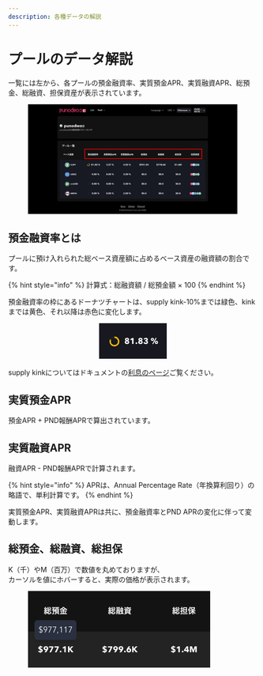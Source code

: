 ```yaml
---
description: 各種データの解説
---
```


# プールのデータ解説

一覧には左から、各プールの預金融資率、実質預金APR、実質融資APR、総預金、総融資、担保資産が表示されています。

<figure><img src="../../.gitbook/assets/Group 14_2.png" alt=""><figcaption></figcaption></figure>

## 預金融資率とは

プールに預け入れられた総ベース資産額に占めるベース資産の融資額の割合です。

{% hint style="info" %}
計算式：総融資額 / 総預金額 × 100&#x20;
{% endhint %}

預金融資率の枠にあるドーナツチャートは、supply kink-10%までは緑色、kinkまでは黄色、それ以降は赤色に変化します。

<div align="center" data-full-width="true">

<figure><img src="../../.gitbook/assets/スクリーンショット 2024-07-24 20.58.34.png" alt=""><figcaption></figcaption></figure>

</div>

supply kinkについてはドキュメントの[利息のページ](../jin-li-rong-zi-apr-yu-jin-apr.md)ご覧ください。&#x20;

## 実質預金APR

預金APR + PND報酬APRで算出されています。

## 実質融資APR

&#x20;融資APR - PND報酬APRで計算されます。&#x20;

{% hint style="info" %}
APRは、Annual Percentage Rate（年換算利回り）の略語で、単利計算です。
{% endhint %}

実質預金APR、実質融資APRは共に、預金融資率とPND APRの変化に伴って変動します。&#x20;

## 総預金、総融資、総担保

K（千）やM（百万）で数値を丸めておりますが、\
カーソルを値にホバーすると、実際の価格が表示されます。&#x20;

<figure><img src="../../.gitbook/assets/スクリーンショット 2024-07-25 20.14.23.png" alt=""><figcaption></figcaption></figure>
